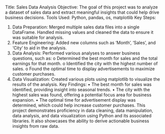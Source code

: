 Title: Sales Data Analysis
Objective: The goal of this project was to analyze a dataset of sales data and extract meaningful insights that could help drive business decisions.
Tools Used: Python, pandas, os, matplotlib
Key Steps:
1.	Data Preparation: Merged multiple sales data files into a single DataFrame. Handled missing values and cleaned the data to ensure it was suitable for analysis.
2.	Feature Engineering: Added new columns such as ‘Month’, ‘Sales’, and ‘City’ to aid in the analysis.
3.	Data Analysis: Performed various analyses to answer business questions, such as:
o	Determined the best month for sales and the total earnings for that month.
o	Identified the city with the highest number of sales.
o	Found the optimal time to display advertisements to maximize customer purchases.
4.	Data Visualization: Created various plots using matplotlib to visualize the results of the analysis.
Key Findings:
•	The best month for sales was identified, providing insight into seasonal trends.
•	The city with the highest sales was found, offering a potential focus area for business expansion.
•	The optimal time for advertisement display was determined, which could help increase customer purchases.
This project demonstrates proficiency in data cleaning, data manipulation, data analysis, and data visualization using Python and its associated libraries. It also showcases the ability to derive actionable business insights from raw data.
